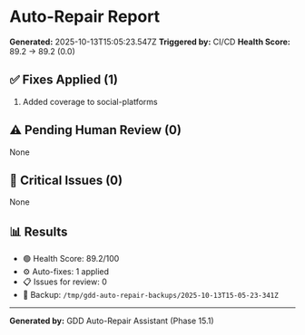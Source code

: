 # Auto-Repair Report

**Generated:** 2025-10-13T15:05:23.547Z
**Triggered by:** CI/CD
**Health Score:** 89.2 → 89.2 (0.0)

## ✅ Fixes Applied (1)

1. Added coverage to social-platforms

## ⚠️ Pending Human Review (0)

None

## 🔴 Critical Issues (0)

None

## 📊 Results

- 🟢 Health Score: 89.2/100
- ⚙️ Auto-fixes: 1 applied
- 📋 Issues for review: 0
- 💾 Backup: `/tmp/gdd-auto-repair-backups/2025-10-13T15-05-23-341Z`

---

**Generated by:** GDD Auto-Repair Assistant (Phase 15.1)

